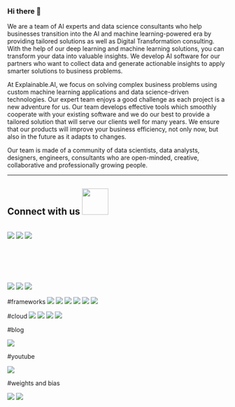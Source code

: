 ### Hi there 👋

We are a team of AI experts and data science consultants who help businesses transition into the AI and machine learning-powered era by providing tailored solutions as well as Digital Transformation consulting. With the help of our deep learning and machine learning solutions, you can transform your data into valuable insights.
We develop AI software for our partners who want to collect data and generate actionable insights to apply smarter solutions to business problems.

At Explainable.AI, we focus on solving complex business problems using custom machine learning applications and data science-driven technologies.
Our expert team enjoys a good challenge as each project is a new adventure for us. Our team develops effective tools which smoothly cooperate with your existing software and we do our best to provide a tailored solution that will serve our clients well for many years. We ensure that our products will improve your business efficiency, not only now, but also in the future as it adapts to changes.

Our team is made of a community of data scientists, data analysts, designers, engineers, consultants who are open-minded, creative, collaborative and professionally growing people.

----
## Connect with us <img src="https://media.giphy.com/media/LnQjpWaON8nhr21vNW/giphy.gif" width="60">
<br>
<a href="https://twitter.com/eXplAIn_able"><img src="https://img.shields.io/badge/Twitter-1DA1F2?style=for-the-badge&logo=twitter&logoColor=white"></a>
<a href="https://www.linkedin.com/company/explaiinable//"><img src="https://img.shields.io/badge/LinkedIn-0077B5?style=for-the-badge&logo=linkedin&logoColor=white"></a>
<a href="mailto:explainableai2021@gmail.com"><img src="https://img.shields.io/badge/Gmail-D14836?style=for-the-badge&logo=gmail&logoColor=white"></a>
</a>

<br><br>
----

<img src ="https://img.shields.io/badge/Keras-D00000?style=for-the-badge&logo=Keras&logoColor=white" />
<img src ="https://img.shields.io/badge/TensorFlow-FF6F00?style=for-the-badge&logo=TensorFlow&logoColor=white " />
<img src ="https://img.shields.io/badge/PyTorch-EE4C2C?style=for-the-badge&logo=PyTorch&logoColor=white" />


#frameworks
<img src ="https://img.shields.io/badge/PowerBI-F2C811?style=for-the-badge&logo=Power%20BI&logoColor=white" />
<img src ="https://img.shields.io/badge/Git-F05032?style=for-the-badge&logo=git&logoColor=white" />
<img src ="https://img.shields.io/badge/conda-342B029.svg?&style=for-the-badge&logo=anaconda&logoColor=white" />
<img src ="https://img.shields.io/badge/Docker-2CA5E0?style=for-the-badge&logo=docker&logoColor=white" />
<img src ="https://img.shields.io/badge/Microsoft-666666?style=for-the-badge&logo=microsoft&logoColor=white" />
<img src ="https://img.shields.io/badge/Jupyter-F37626.svg?&style=for-the-badge&logo=Jupyter&logoColor=white" />

#cloud 
<img src ="https://img.shields.io/badge/Azure_DevOps-0078D7?style=for-the-badge&logo=azure-devops&logoColor=white" />
<img src ="https://img.shields.io/badge/Google_Cloud-4285F4?style=for-the-badge&logo=google-cloud&logoColor=white" />
<img src ="https://img.shields.io/badge/microsoft%20azure-0089D6?style=for-the-badge&logo=microsoft-azure&logoColor=white" />
<img src ="https://img.shields.io/badge/Amazon_AWS-232F3E?style=for-the-badge&logo=amazon-aws&logoColor=white" />

#blog

<img src="https://img.shields.io/badge/Wix-000?style=for-the-badge&logo=wix&logoColor=white" />

#youtube 

<img src ="https://img.shields.io/badge/YouTube-FF0000?style=for-the-badge&logo=youtube&logoColor=white" />

#weights and bias

<img src ="https://img.shields.io/badge/Weights_&_Biases-FFBE00?style=for-the-badge&logo=WeightsAndBiases&logoColor=white" />
<img src ="https://img.shields.io/badge/TensorFlow-FF6F00?style=for-the-badge&logo=tensorflow&logoColor=white" />

<!--
**explainable-ai/explainable-ai** is a ✨ _special_ ✨ repository because its `README.md` (this file) appears on your GitHub profile.

Here are some ideas to get you started:

- 🔭 I’m currently working on ...
- 🌱 I’m currently learning ...
- 👯 I’m looking to collaborate on ...
- 🤔 I’m looking for help with ...
- 💬 Ask me about ...
- 📫 How to reach me: ...
- 😄 Pronouns: ...
- ⚡ Fun fact: ...

![Visitor](https://visitor-badge.laobi.icu/badge?page_id=explainable-ai.explainable-ai)

<a href="mailto:explainableai2021@gmail.com">![explainableai2021@gmail.com](https://img.shields.io/badge/Gmail-D14836?style=for-the-badge&logo=gmail&logoColor=white)</a>
-->




